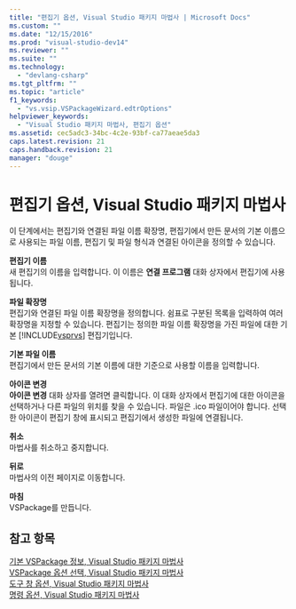 ```yaml
---
title: "편집기 옵션, Visual Studio 패키지 마법사 | Microsoft Docs"
ms.custom: ""
ms.date: "12/15/2016"
ms.prod: "visual-studio-dev14"
ms.reviewer: ""
ms.suite: ""
ms.technology: 
  - "devlang-csharp"
ms.tgt_pltfrm: ""
ms.topic: "article"
f1_keywords: 
  - "vs.vsip.VSPackageWizard.edtrOptions"
helpviewer_keywords: 
  - "Visual Studio 패키지 마법사, 편집기 옵션"
ms.assetid: cec5adc3-34bc-4c2e-93bf-ca77aeae5da3
caps.latest.revision: 21
caps.handback.revision: 21
manager: "douge"
---
```

# 편집기 옵션, Visual Studio 패키지 마법사
이 단계에서는 편집기와 연결된 파일 이름 확장명, 편집기에서 만든 문서의 기본 이름으로 사용되는 파일 이름, 편집기 및 파일 형식과 연결된 아이콘을 정의할 수 있습니다.  
  
 **편집기 이름**  
 새 편집기의 이름을 입력합니다. 이 이름은 **연결 프로그램** 대화 상자에서 편집기에 사용됩니다.  
  
 **파일 확장명**  
 편집기와 연결된 파일 이름 확장명을 정의합니다. 쉼표로 구분된 목록을 입력하여 여러 확장명을 지정할 수 있습니다. 편집기는 정의한 파일 이름 확장명을 가진 파일에 대한 기본 [!INCLUDE[vsprvs](../assembler/masm/includes/vsprvs_md.md)] 편집기입니다.  
  
 **기본 파일 이름**  
 편집기에서 만든 문서의 기본 이름에 대한 기준으로 사용할 이름을 입력합니다.  
  
 **아이콘 변경**  
 **아이콘 변경** 대화 상자를 열려면 클릭합니다. 이 대화 상자에서 편집기에 대한 아이콘을 선택하거나 다른 파일의 위치를 찾을 수 있습니다. 파일은 .ico 파일이어야 합니다. 선택한 아이콘이 편집기 창에 표시되고 편집기에서 생성한 파일에 연결됩니다.  
  
 **취소**  
 마법사를 취소하고 중지합니다.  
  
 **뒤로**  
 마법사의 이전 페이지로 이동합니다.  
  
 **마침**  
 VSPackage를 만듭니다.  
  
## 참고 항목  
 [기본 VSPackage 정보, Visual Studio 패키지 마법사](../misc/basic-vspackage-information-visual-studio-package-wizard.md)   
 [VSPackage 옵션 선택, Visual Studio 패키지 마법사](../misc/select-vspackage-options-visual-studio-package-wizard.md)   
 [도구 창 옵션, Visual Studio 패키지 마법사](../misc/tool-window-options-visual-studio-package-wizard.md)   
 [명령 옵션, Visual Studio 패키지 마법사](../misc/command-options-visual-studio-package-wizard.md)